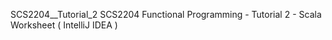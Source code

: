 SCS2204__Tutorial_2
SCS2204 Functional Programming - Tutorial 2 - Scala Worksheet ( IntelliJ IDEA )
